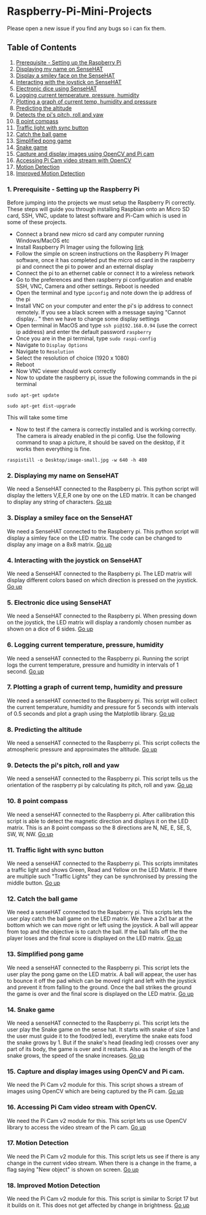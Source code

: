 # Raspberry-Pi-Mini-Projects
Please open a new issue if you find any bugs so i can fix them.
## Table of Contents
1. [Prerequisite - Setting up the Raspberry Pi](https://github.com/Purefekt/Raspberry-Pi-Mini-Projects/blob/main/README.md#1-prerequisite---setting-up-the-raspberry-pi)  
2. [Displaying my name on SenseHAT](https://github.com/Purefekt/Raspberry-Pi-Mini-Projects/blob/main/README.md#2-displaying-my-name-on-sensehat)
3. [Display a smiley face on the SenseHAT](https://github.com/Purefekt/Raspberry-Pi-Mini-Projects/blob/main/README.md#3-display-a-smiley-face-on-the-sensehat)
4. [Interacting with the joystick on SenseHAT](https://github.com/Purefekt/Raspberry-Pi-Mini-Projects/blob/main/README.md#4-interacting-with-the-joystick-on-sensehat)
5. [Electronic dice using SenseHAT](https://github.com/Purefekt/Raspberry-Pi-Mini-Projects/blob/main/README.md#5-electronic-dice-using-sensehat)
6. [Logging current temperature, pressure, humidity](https://github.com/Purefekt/Raspberry-Pi-Mini-Projects#6-logging-current-temperature-pressure-humidity)
7. [Plotting a graph of current temp, humidity and pressure](https://github.com/Purefekt/Raspberry-Pi-Mini-Projects#7-plotting-a-graph-of-current-temp-humidity-and-pressure)
8. [Predicting the altitude](https://github.com/Purefekt/Raspberry-Pi-Mini-Projects#8-predicting-the-altitude)
9. [Detects the pi's pitch, roll and yaw](https://github.com/Purefekt/Raspberry-Pi-Mini-Projects#9-detects-the-pis-pitch-roll-and-yaw)
10. [8 point compass](https://github.com/Purefekt/Raspberry-Pi-Mini-Projects#10-8-point-compass)
11. [Traffic light with sync button](https://github.com/Purefekt/Raspberry-Pi-Mini-Projects#11-traffic-light-with-sync-button)
12. [Catch the ball game](https://github.com/Purefekt/Raspberry-Pi-Mini-Projects#12-catch-the-ball-game)
13. [Simplified pong game](https://github.com/Purefekt/Raspberry-Pi-Mini-Projects#12-catch-the-ball-game)
14. [Snake game](https://github.com/Purefekt/Raspberry-Pi-Mini-Projects#14-snake-game)
15. [Capture and display images using OpenCV and Pi cam](https://github.com/Purefekt/Raspberry-Pi-Mini-Projects#15-capture-and-display-images-using-opencv-and-pi-cam)
16. [Accessing Pi Cam video stream with OpenCV](https://github.com/Purefekt/Raspberry-Pi-Mini-Projects#16-accessing-pi-cam-video-stream-with-opencv)
17. [Motion Detection](https://github.com/Purefekt/Raspberry-Pi-Mini-Projects#17-motion-detection)
18. [Improved Motion Detection]()

### 1. Prerequisite - Setting up the Raspberry Pi
Before jumping into the projects we must setup the Raspberry Pi correctly. These steps will guide you through installing Raspbian onto an Micro SD card, SSH, VNC, update to latest software and Pi-Cam which is used in some of these projects.
- Connect a brand new micro sd card any computer running Windows/MacOS etc  
- Install Raspberry Pi Imager using the following [link](https://www.raspberrypi.org/software/)
- Follow the simple on screen instructions on the Raspberry Pi Imager software, once it has completed put the micro sd card in the raspberry pi and connect the pi to power and an external display  
- Connect the pi to an ethernet cable or connect it to a wireless network  
- Go to the preferences and then raspberry pi configuration and enable SSH, VNC, Camera and other settings. Reboot is needed     
- Open the terminal and type ```ipconfig``` and note down the ip address of the pi  
- Install VNC on your computer and enter the pi's ip address to connect remotely. If you see a black screen with a message saying "Cannot display.. " then we have to change some display settings  
- Open terminal in MacOS and type ```ssh pi@192.168.0.94``` (use the correct ip address) and enter the default password ```raspberry```  
- Once you are in the pi terminal, type ```sudo raspi-config``` 
- Navigate to ```Display Options```
- Navigate to ```Resolution```
- Select the resolution of choice (1920 x 1080)
- Reboot
- Now VNC viewer should work correctly
- Now to update the raspberry pi, issue the following commands in the pi terminal
```
sudo apt-get update
```
```
sudo apt-get dist-upgrade
```
This will take some time
- Now to test if the camera is correctly installed and is working correctly. The camera is already enabled in the pi config. Use the following command to snap a picture, it should be saved on the desktop, if it works then everything is fine.
```
raspistill -o Desktop/image-small.jpg -w 640 -h 480
```

### 2. Displaying my name on SenseHAT
We need a SenseHAT connected to the Raspberry pi. This python script will display the letters V,E,E,R one by one on the LED matrix. It can be changed to display any string of characters.
[Go up](https://github.com/Purefekt/Raspberry-Pi-Mini-Projects#table-of-contents)

### 3. Display a smiley face on the SenseHAT
We need a SenseHAT connected to the Raspberry pi. This python script will display a simley face on the LED matrix. The code can be changed to display any image on a 8x8 matrix.
[Go up](https://github.com/Purefekt/Raspberry-Pi-Mini-Projects#table-of-contents)

### 4. Interacting with the joystick on SenseHAT
We need a SenseHAT connected to the Raspberry pi. The LED matrix will display different colors based on which direction is pressed on the joystick.
[Go up](https://github.com/Purefekt/Raspberry-Pi-Mini-Projects#table-of-contents)

### 5. Electronic dice using SenseHAT
We need a SenseHAT connected to the Raspberry pi. When pressing down on the joystick, the LED matrix will display a randomly chosen number as shown on a dice of 6 sides.
[Go up](https://github.com/Purefekt/Raspberry-Pi-Mini-Projects#table-of-contents)

### 6. Logging current temperature, pressure, humidity
We need a senseHAT connected to the Raspberry pi. Running the script logs the current temperature, pressure and humidity in intervals of 1 second.
[Go up](https://github.com/Purefekt/Raspberry-Pi-Mini-Projects#table-of-contents)

### 7. Plotting a graph of current temp, humidity and pressure
We need a senseHAT connected to the Raspberry pi. This script will collect the current temperature, humidity and pressure for 5 seconds with intervals of 0.5 seconds and plot a graph using the Matplotlib library.
[Go up](https://github.com/Purefekt/Raspberry-Pi-Mini-Projects#table-of-contents)

### 8. Predicting the altitude
We need a senseHAT connected to the Raspberry pi. This script collects the atmospheric pressure and approximates the altitude.
[Go up](https://github.com/Purefekt/Raspberry-Pi-Mini-Projects#table-of-contents)

### 9. Detects the pi's pitch, roll and yaw
We need a senseHAT connected to the Raspberry pi. This script tells us the orientation of the raspberry pi by calculating its pitch, roll and yaw.
[Go up](https://github.com/Purefekt/Raspberry-Pi-Mini-Projects#table-of-contents)

### 10. 8 point compass
We need a senseHAT connected to the Raspberry pi. After callibration this script is able to detect the magnetic direction and displays it on the LED matrix. This is an 8 point compass so the 8 directions are N, NE, E, SE, S, SW, W, NW.
[Go up](https://github.com/Purefekt/Raspberry-Pi-Mini-Projects#table-of-contents)

### 11. Traffic light with sync button
We need a senseHAT connected to the Raspberry pi. This scripts immitates a traffic light and shows Green, Read and Yellow on the LED Matrix. If there are multiple such "Traffic Lights" they can be synchronised by pressing the middle button.
[Go up](https://github.com/Purefekt/Raspberry-Pi-Mini-Projects#table-of-contents)

### 12. Catch the ball game
We need a senseHAT connected to the Raspberry pi. This scripts lets the user play catch the ball game on the LED matrix. We have a 2x1 bar at the bottom which we can move right or left using the joystick. A ball will appear from top and the objective is to catch the ball. If the ball falls off the the player loses and the final score is displayed on the LED matrix.
[Go up](https://github.com/Purefekt/Raspberry-Pi-Mini-Projects#table-of-contents)

### 13. Simplified pong game
We need a senseHAT connected to the Raspberry pi. This script lets the user play the pong game on the LED matrix. A ball will appear, the user has to bounce it off the pad which can be moved right and left with the joystick and prevent it from falling to the ground. Once the ball strikes the ground the game is over and the final score is displayed on the LED matrix.
[Go up](https://github.com/Purefekt/Raspberry-Pi-Mini-Projects#table-of-contents)

### 14. Snake game
We need a senseHAT connected to the Raspberry pi. This script lets the user play the Snake game on the sense hat. It starts with snake of size 1 and the user must guide it to the food(red led), everytime the snake eats food the snake grows by 1. But if the snake's head (leading led) crosses over any part of its body, the game is over and it restarts. Also as the length of the snake grows, the speed of the snake increases.
[Go up](https://github.com/Purefekt/Raspberry-Pi-Mini-Projects#table-of-contents)

### 15. Capture and display images using OpenCV and Pi cam.
We need the Pi Cam v2 module for this. This script shows a stream of images using OpenCV which are being captured by the Pi cam.
[Go up](https://github.com/Purefekt/Raspberry-Pi-Mini-Projects#table-of-contents)

### 16. Accessing Pi Cam video stream with OpenCV.
We need the Pi Cam v2 module for this. This script lets us use OpenCV library to access the video stream of the Pi cam.
[Go up](https://github.com/Purefekt/Raspberry-Pi-Mini-Projects#table-of-contents)

### 17. Motion Detection
We need the Pi Cam v2 module for this. This script lets us see if there is any change in the current video stream. When there is a change in the frame, a flag saying "New object" is shown on screen.
[Go up](https://github.com/Purefekt/Raspberry-Pi-Mini-Projects#table-of-contents)

### 18. Improved Motion Detection
We need the Pi Cam v2 module for this. This script is similar to Script 17 but it builds on it. This does not get affected by change in brightness.
[Go up](https://github.com/Purefekt/Raspberry-Pi-Mini-Projects#table-of-contents)